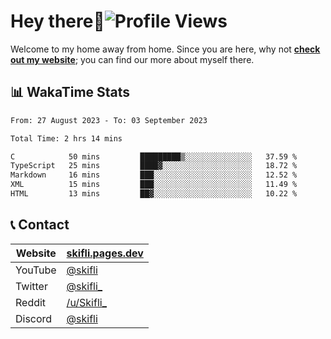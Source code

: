 # Hey there:wave:![Profile Views](https://komarev.com/ghpvc/?username=skifli)

Welcome to my home away from home. Since you are here, why not [**check out my website**](https://skifli.pages.dev); you can find our more about myself there.

## 📊 WakaTime Stats

<!--START_SECTION:waka-->

```txt
From: 27 August 2023 - To: 03 September 2023

Total Time: 2 hrs 14 mins

C            50 mins         █████████▒░░░░░░░░░░░░░░░   37.59 %
TypeScript   25 mins         ████▓░░░░░░░░░░░░░░░░░░░░   18.72 %
Markdown     16 mins         ███░░░░░░░░░░░░░░░░░░░░░░   12.52 %
XML          15 mins         ███░░░░░░░░░░░░░░░░░░░░░░   11.49 %
HTML         13 mins         ██▓░░░░░░░░░░░░░░░░░░░░░░   10.22 %
```

<!--END_SECTION:waka-->

## 📞 Contact

| Website | [skifli.pages.dev](https://skifli.pages.dev)             |
|---------|----------------------------------------------------------|
| YouTube | [@skifli](https://www.youtube.com/channel/@skifli)        |
| Twitter | [@skifli_](https://twitter.com/@skifli_)                 |
| Reddit  | [/u/Skifli_](https://www.reddit.com/user/skifli_)        |
| Discord | [@skifli](https://discord.com/users/1072069875993956372) |

